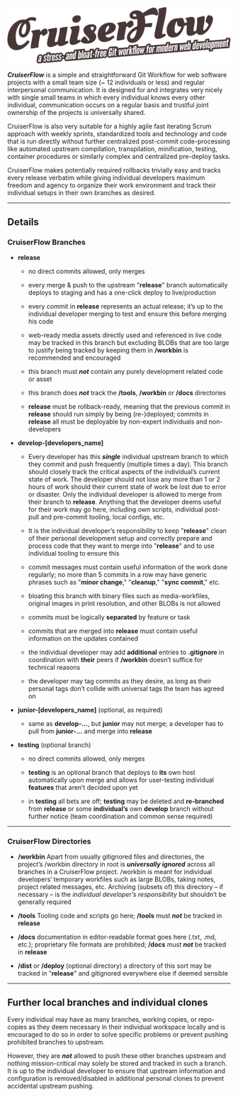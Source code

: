 ![CruiserFlow Logo](CruiserFlow.png)

***CruiserFlow*** is a simple and straightforward Git Workflow for web software projects with a small team size (~ 12 individuals or less) and regular interpersonal communication. It is designed for and integrates very nicely with single small teams in which every individual knows every other individual, communication occurs on a regular basis and trustful joint ownership of the projects is universally shared.

CruiserFlow is also very suitable for a highly agile fast iterating Scrum approach with weekly sprints, standardized tools and technology and code that is run directly without further centralized post-commit code-processing like automated upstream compilation, transpilation, minification, testing, container procedures or similarly complex and centralized pre-deploy tasks.

CruiserFlow makes potentially required rollbacks trivially easy and tracks every release verbatim while giving individual developers maximum freedom and agency to organize their work environment and track their individual setups in their own branches as desired.

***

## Details

### **CruiserFlow** Branches

* **release**
    * no direct commits allowed, only merges
    
    * every merge & push to the upstream "**release**" branch automatically deploys to staging and has a one-click deploy to live/production
    
    * every commit in **release** represents an actual release; it’s up to the individual developer merging to test and ensure this before merging his code
    
    * web-ready media assets directly used and referenced in live code may be tracked in this branch but excluding BLOBs that are too large to justify being tracked by keeping them in **/workbin** is recommended and encouraged
    
    * this branch must **_not_** contain any purely development related code or asset
    
    * this branch does **_not_** track the **/tools**, **/workbin** or **/docs** directories
    
    * **release** must be rollback-ready, meaning that the previous commit in **release** should run simply by being (re-)deployed; commits in **release** all must be deployable by non-expert individuals and non-developers
    
* **develop-[developers_name]**
    * Every developer has this **_single_** individual upstream branch to which they commit and push frequently (multiple times a day). This branch should closely track the critical aspects of the individual’s current state of work. The developer should not lose any more than 1 or 2 hours of work should their current state of work be lost due to error or disaster. Only the individual developer is allowed to merge from their branch to **release**. Anything that the developer deems useful for their work may go here, including own scripts, individual post-pull and pre-commit tooling, local configs, etc.
    
    * It is the individual developer’s responsibility to keep "**release**" clean of their personal development setup and correctly prepare and process code that they want to merge into "**release**" and to use individual tooling to ensure this
    
    * commit messages must contain useful information of the work done regularly; no more than 5 commits in a row may have generic phrases such as "**minor change**," "**cleanup**," "**sync commit**," etc.
    
    * bloating this branch with binary files such as media-workfiles, original images in print resolution, and other BLOBs is not allowed
    
    * commits must be logically **separated** by feature or task
    
    * commits that are merged into **release** must contain useful information on the updates contained
    
    * the individual developer may add **additional** entries to **.gitignore** in coordination with **their** peers if **/workbin** doesn’t suffice for technical reasons
    
    * the developer may tag commits as they desire, as long as their personal tags don’t collide with universal tags the team has agreed on
    
* **junior-[developers_name]** (optional, as required)
    * same as **develop-…**, but **junior** may not merge; a developer has to pull from **junior-…** and merge into **release**
    
* **testing** (optional branch)
    * no direct commits allowed, only merges
    
    * **testing** is an optional branch that deploys to **its** own host automatically upon merge and allows for user-testing individual **features** that aren’t decided upon yet
    
    * in **testing** all bets are off; **testing** may be deleted and **re-branched** from **release** or some **individual’s** own **develop** branch without further notice (team coordination and common sense required)

***

### **CruiserFlow** Directories

* **/workbin**
    Apart from usually gitignored files and directories, the project’s /workbin directory in root is **_universally ignored_** across all branches in a CruiserFlow project. /workbin is meant for individual developers‘ temporary workfiles such as large BLOBs, taking notes, project related messages, etc. Archiving (subsets of) this directory – if necessary – is the *individual developer’s responsibility* but shouldn’t be generally required
  
* **/tools**
    Tooling code and scripts go here; **/tools** must **_not_** be tracked in **release**
  
* **/docs**
    documentation in editor-readable format goes here (.txt, .md, etc.); proprietary file formats are prohibited; **/docs** must **_not_** be tracked in **release**
  
* **/dist** or **/deploy** (optional directory) a directory of this sort may be tracked in "**release**" and gitignored everywhere else if deemed sensible

***

## Further local branches and individual clones

Every individual may have as many branches, working copies, or repo-copies as they deem necessary in their individual workspace locally and is encouraged to do so in order to solve specific problems or prevent pushing prohibited branches to upstream.

However, they are **_not_** allowed to push these other branches upstream and nothing mission-critical may solely be stored and tracked in such a branch. It is up to the individual developer to ensure that upstream information and configuration is removed/disabled in additional personal clones to prevent accidental upstream pushing.
